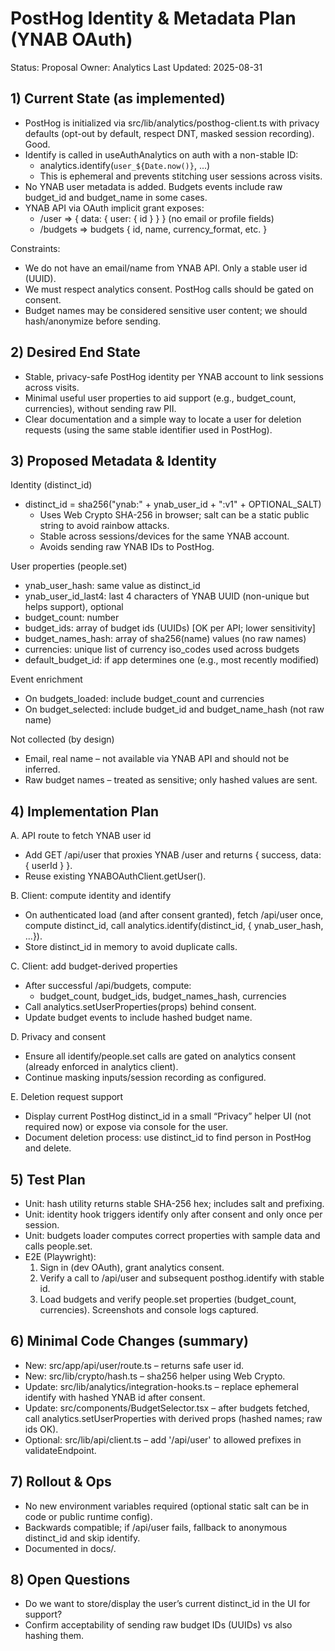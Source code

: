 # PostHog Identity & Metadata Plan (YNAB OAuth)

Status: Proposal
Owner: Analytics
Last Updated: 2025-08-31

## 1) Current State (as implemented)
- PostHog is initialized via src/lib/analytics/posthog-client.ts with privacy defaults (opt-out by default, respect DNT, masked session recording). Good.
- Identify is called in useAuthAnalytics on auth with a non-stable ID:
  - analytics.identify(`user_${Date.now()}`, ...)
  - This is ephemeral and prevents stitching user sessions across visits.
- No YNAB user metadata is added. Budgets events include raw budget_id and budget_name in some cases.
- YNAB API via OAuth implicit grant exposes:
  - /user => { data: { user: { id } } } (no email or profile fields)
  - /budgets => budgets { id, name, currency_format, etc. }

Constraints:
- We do not have an email/name from YNAB API. Only a stable user id (UUID).
- We must respect analytics consent. PostHog calls should be gated on consent.
- Budget names may be considered sensitive user content; we should hash/anonymize before sending.

## 2) Desired End State
- Stable, privacy-safe PostHog identity per YNAB account to link sessions across visits.
- Minimal useful user properties to aid support (e.g., budget_count, currencies), without sending raw PII.
- Clear documentation and a simple way to locate a user for deletion requests (using the same stable identifier used in PostHog).

## 3) Proposed Metadata & Identity

Identity (distinct_id)
- distinct_id = sha256("ynab:" + ynab_user_id + ":v1" + OPTIONAL_SALT)
  - Uses Web Crypto SHA-256 in browser; salt can be a static public string to avoid rainbow attacks.
  - Stable across sessions/devices for the same YNAB account.
  - Avoids sending raw YNAB IDs to PostHog.

User properties (people.set)
- ynab_user_hash: same value as distinct_id
- ynab_user_id_last4: last 4 characters of YNAB UUID (non-unique but helps support), optional
- budget_count: number
- budget_ids: array of budget ids (UUIDs) [OK per API; lower sensitivity]
- budget_names_hash: array of sha256(name) values (no raw names)
- currencies: unique list of currency iso_codes used across budgets
- default_budget_id: if app determines one (e.g., most recently modified)

Event enrichment
- On budgets_loaded: include budget_count and currencies
- On budget_selected: include budget_id and budget_name_hash (not raw name)

Not collected (by design)
- Email, real name – not available via YNAB API and should not be inferred.
- Raw budget names – treated as sensitive; only hashed values are sent.

## 4) Implementation Plan

A. API route to fetch YNAB user id
- Add GET /api/user that proxies YNAB /user and returns { success, data: { userId } }.
- Reuse existing YNABOAuthClient.getUser().

B. Client: compute identity and identify
- On authenticated load (and after consent granted), fetch /api/user once, compute distinct_id, call analytics.identify(distinct_id, { ynab_user_hash, ...}).
- Store distinct_id in memory to avoid duplicate calls.

C. Client: add budget-derived properties
- After successful /api/budgets, compute:
  - budget_count, budget_ids, budget_names_hash, currencies
- Call analytics.setUserProperties(props) behind consent.
- Update budget events to include hashed budget name.

D. Privacy and consent
- Ensure all identify/people.set calls are gated on analytics consent (already enforced in analytics client).
- Continue masking inputs/session recording as configured.

E. Deletion request support
- Display current PostHog distinct_id in a small “Privacy” helper UI (not required now) or expose via console for the user.
- Document deletion process: use distinct_id to find person in PostHog and delete.

## 5) Test Plan
- Unit: hash utility returns stable SHA-256 hex; includes salt and prefixing.
- Unit: identity hook triggers identify only after consent and only once per session.
- Unit: budgets loader computes correct properties with sample data and calls people.set.
- E2E (Playwright):
  1) Sign in (dev OAuth), grant analytics consent.
  2) Verify a call to /api/user and subsequent posthog.identify with stable id.
  3) Load budgets and verify people.set properties (budget_count, currencies). Screenshots and console logs captured.

## 6) Minimal Code Changes (summary)
- New: src/app/api/user/route.ts – returns safe user id.
- New: src/lib/crypto/hash.ts – sha256 helper using Web Crypto.
- Update: src/lib/analytics/integration-hooks.ts – replace ephemeral identify with hashed YNAB id after consent.
- Update: src/components/BudgetSelector.tsx – after budgets fetched, call analytics.setUserProperties with derived props (hashed names; raw ids OK).
- Optional: src/lib/api/client.ts – add '/api/user' to allowed prefixes in validateEndpoint.

## 7) Rollout & Ops
- No new environment variables required (optional static salt can be in code or public runtime config).
- Backwards compatible; if /api/user fails, fallback to anonymous distinct_id and skip identify.
- Documented in docs/.

## 8) Open Questions
- Do we want to store/display the user’s current distinct_id in the UI for support?
- Confirm acceptability of sending raw budget IDs (UUIDs) vs also hashing them.

